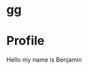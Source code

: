 # gg
<html>
  <head>
    <title>Numbers Game</title>
  </head>
<body>
  <h1>Profile</h1>
  <p> Hello my name is Benjamin</p>
  </body>
  </html>
